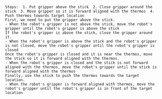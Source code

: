 
    Steps:  1. Put gripper above the stick  2. Close gripper around the stick  3. Move gripper so it is forward aligned with the thermos  4. Push thermos towards target location
    First, we need to put the gripper above the stick.
    - When the robot's gripper is not above the stick, move the robot's gripper until the robot's gripper is above the stick
    If the robot's gripper is above the stick, close the gripper around it.
    - When the robot's gripper is above the stick and the robot's gripper is not closed, move the robot's gripper until the robot's gripper is closed
    Once the robot's gripper is closed and it is near the thermos, move the stick so it is forward aligned with the thermos.
    - When the robot's gripper is closed and the stick is not forward aligned with the thermos, move the robot's gripper until the stick is forward aligned with the thermos
    Finally, use the stick to push the thermos towards the target location.
    - When the robot's gripper is forward aligned with thermos, move the robot's gripper until the robot's gripper is in front of the target location